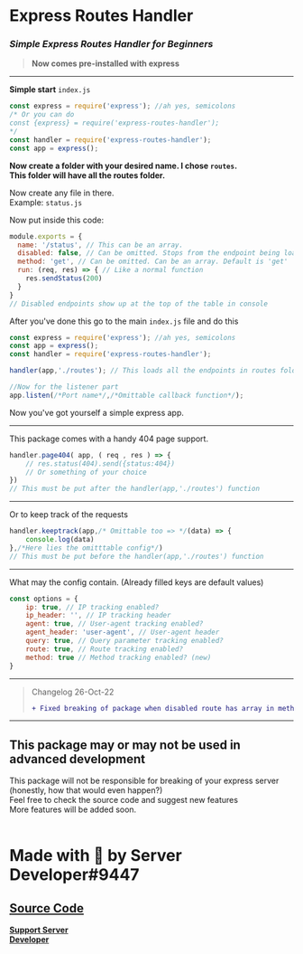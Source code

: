 # Express Routes Handler
### _Simple Express Routes Handler for Beginners_

> **Now comes pre-installed with express**

---
**Simple start**
`index.js`
```js
const express = require('express'); //ah yes, semicolons
/* Or you can do
const {express} = require('express-routes-handler');
*/
const handler = require('express-routes-handler');
const app = express();
```

**Now create a folder with your desired name. I chose `routes`.<br>
This folder will have all the routes folder.**

Now create any file in there.<br>
Example: `status.js`

Now put inside this code:
```js
module.exports = {
  name: '/status', // This can be an array.
  disabled: false, // Can be omitted. Stops from the endpoint being loaded. Default is false
  method: 'get', // Can be omitted. Can be an array. Default is 'get'
  run: (req, res) => { // Like a normal function
    res.sendStatus(200)
  }
}
// Disabled endpoints show up at the top of the table in console
```

After you've done this go to the main `index.js` file and do this
```js
const express = require('express'); //ah yes, semicolons
const app = express();
const handler = require('express-routes-handler');

handler(app,'./routes'); // This loads all the endpoints in routes folder

//Now for the listener part
app.listen(/*Port name*/,/*Omittable callback function*/);
```
Now you've got yourself a simple express app.

---

This package comes with a handy 404 page support.
```js
handler.page404( app, ( req , res ) => {
    // res.status(404).send({status:404})
    // Or something of your choice
})
// This must be put after the handler(app,'./routes') function
```

---

Or to keep track of the requests
```js
handler.keeptrack(app,/* Omittable too => */(data) => {
    console.log(data)
},/*Here lies the omitttable config*/)
// This must be put before the handler(app,'./routes') function
```
---
What may the config contain. (Already filled keys are default values)
```js
const options = { 
    ip: true, // IP tracking enabled?
    ip_header: '', // IP tracking header
    agent: true, // User-agent tracking enabled?
    agent_header: 'user-agent', // User-agent header
    query: true, // Query parameter tracking enabled?
    route: true, // Route tracking enabled?
    method: true // Method tracking enabled? (new)
} 
```
---
> Changelog 26-Oct-22
> ```diff
> + Fixed breaking of package when disabled route has array in method property
> ```
---
## This package may or may not be used in advanced development
This package will not be responsible for breaking of your express server (honestly, how that would even happen?)<br>Feel free to check the source code and suggest new features<br>
More features will be added soon.
<br><br>

# Made with &#128150; by Server Developer#9447

## **[Source Code](https://github.com/ServerDeveloper9447/express-routes-handler "Github Link")**<br>
**[Support Server](https://discord.gg/VqA92g8 "Discord Support Server Link")**<br>
**[Developer](https://duck.is-a.dev "Duck Dev")**